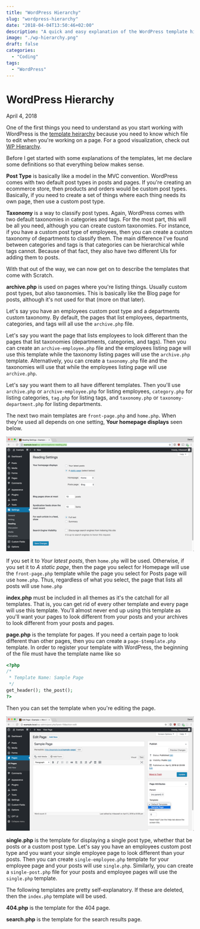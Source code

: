 ```yaml
---
title: "WordPress Hierarchy"
slug: "wordpress-hierarchy"
date: "2018-04-04T13:50:46+02:00"
description: "A quick and easy explanation of the WordPress template hierarchy."
image: "./wp-hierarchy.png"
draft: false
categories:
  - "Coding"
tags:
  - "WordPress"
---
```


# WordPress Hierarchy

April 4, 2018

One of the first things you need to understand as you start working with WordPress is the [template heirarchy](https://developer.wordpress.org/themes/basics/template-hierarchy/) because you need to know which file to edit when you're working on a page. For a good visualization, check out [WP Hierarchy](https://wphierarchy.com/).

Before I get started with some explanations of the templates, let me declare some definitions so that everything below makes sense.

**Post Type** is basically like a model in the MVC convention. WordPress comes with two default post types in posts and pages. If you're creating an ecommerce store, then products and orders would be custom post types. Basically, if you need to create a set of things where each thing needs its own page, then use a custom post type.

**Taxonomy** is a way to classify post types. Again, WordPress comes with two default taxonomies in categories and tags. For the most part, this will be all you need, although you can create custom taxonomies. For instance, if you have a custom post type of employees, then you can create a custom taxonomy of departments to classify them. The main difference I've found between categories and tags is that categories can be hierarchical while tags cannot. Because of that fact, they also have two different UIs for adding them to posts.

With that out of the way, we can now get on to describe the templates that come with Scratch.

**archive.php** is used on pages where you're listing things. Usually custom post types, but also taxonomies. This is basically like the Blog page for posts, although it's not used for that (more on that later).

Let's say you have an employees custom post type and a departments custom taxonomy. By default, the pages that list employees, departments, categories, and tags will all use the `archive.php` file.

Let's say you want the page that lists employees to look different than the pages that list taxonomies (departments, categories, and tags). Then you can create an `archive-employee.php` file and the employees listing page will use this template while the taxonomy listing pages will use the `archive.php` template. Alternatively, you can create a `taxonomy.php` file and the taxonomies will use that while the employees listing page will use `archive.php`.

Let's say you want them to all have different templates. Then you'll use `archive.php` or `archive-employee.php` for listing employees, `category.php` for listing categories, `tag.php` for listing tags, and `taxonomy.php` or `taxonomy-department.php` for listing departments.

The next two main templates are `front-page.php` and `home.php`. When they're used all depends on one setting, **Your homepage displays** seen below.

![WordPress Reading Settings](./wp-reading_settings.png)

If you set it to _Your latest posts_, then `home.php` will be used. Otherwise, if you set it to _A static page_, then the page you select for Homepage will use the `front-page.php` template while the page you select for Posts page will use `home.php`. Thus, regardless of what you select, the page that lists all posts will use `home.php`

**index.php** must be included in all themes as it's the catchall for all templates. That is, you can get rid of every other template and every page will use this template. You'll almost never end up using this template as you'll want your pages to look different from your posts and your archives to look different from your posts and pages.

**page.php** is the template for pages. If you need a certain page to look different than other pages, then you can create a `page-$template.php` template. In order to register your template with WordPress, the beginning of the file must have the template name like so

```php
<?php
/*
 * Template Name: Sample Page
 */
get_header(); the_post();
?>
```

Then you can set the template when you're editing the page.

![Select Page Template](./wp-select_template.png)

**single.php** is the template for displaying a single post type, whether that be posts or a custom post type. Let's say you have an employees custom post type and you want your single employee page to look different than your posts. Then you can create `single-employee.php` template for your employee page and your posts will use `single.php`. Similarly, you can create a `single-post.php` file for your posts and employee pages will use the `single.php` template.

The following templates are pretty self-explanatory. If these are deleted, then the `index.php` template will be used.

**404.php** is the template for the 404 page.

**search.php** is the template for the search results page.
